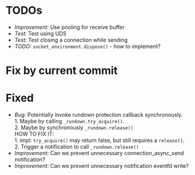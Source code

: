 
# TODOs

- *Improvement:* Use pooling for receive buffer
- *Test:* Test using UDS
- *Test:* Test closing a connection while sending
- *TODO:* `socket_environment.dispose()` - how to implement?

# Fix by current commit

# Fixed

- *Bug:* Potentially invoke rundown protection callback synchronously. 
    <br>1. Maybe by calling `_rundown.try_acquire()`. 
    <br>2. Maybe by synchronously `_rundown.release()`
    <br>HOW TO FIX IT: 
    <br>1. impl: `try_acquire()` may return false, but still requires a `release()`.
    <br>2. Trigger a notification to call `_rundown.release()`
- *Improvement:* Can we prevent unnecessary connection_async_send notification?
- *Improvement:* Can we prevent unnecessary notification eventfd write?
